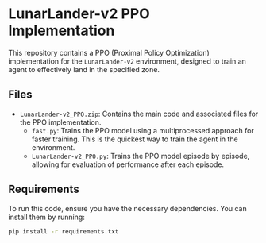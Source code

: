 # LunarLander-v2 PPO Implementation

This repository contains a PPO (Proximal Policy Optimization) implementation for the `LunarLander-v2` environment, designed to train an agent to effectively land in the specified zone.

## Files

- `LunarLander-v2_PPO.zip`: Contains the main code and associated files for the PPO implementation.
  - `fast.py`: Trains the PPO model using a multiprocessed approach for faster training. This is the quickest way to train the agent in the environment.
  - `LunarLander-v2_PPO.py`: Trains the PPO model episode by episode, allowing for evaluation of performance after each episode.

## Requirements

To run this code, ensure you have the necessary dependencies. You can install them by running:

```bash
pip install -r requirements.txt
